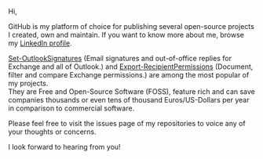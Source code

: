 Hi,

GitHub is my platform of choice for publishing several open-source projects I created, own and maintain. If you want to know more about me, browse my [LinkedIn profile](https://at.linkedin.com/in/gruberma).


[Set-OutlookSignatures](https://github.com/GruberMarkus/Set-OutlookSignatures) (Email signatures and out-of-office replies for Exchange and all of Outlook.) and [Export-RecipientPermissions](https://github.com/GruberMarkus/Export-RecipientPermissions) (Document, filter and compare Exchange permissions.) are among the most popular of my projects.  
They are Free and Open-Source Software (FOSS), feature rich and can save companies thousands or even tens of thousand Euros/US-Dollars per year in comparison to commercial software.

Please feel free to visit the issues page of my repositories to voice any of your thoughts or concerns.

I look forward to hearing from you!
